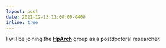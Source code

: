 ```yaml
---
layout: post
date: 2022-12-13 11:00:00-0400
inline: true
---
```


I will be joining the <strong><a href="https://hparch.gatech.edu/">HpArch</a></strong> group as a postdoctoral researcher.